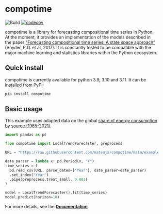 # compotime

![Build](https://github.com/mateuja/compotime/actions/workflows/build.yml/badge.svg?branch=main) [![codecov](https://codecov.io/gh/mateuja/compotime/branch/main/graph/badge.svg?token=9UMGS957L2)](https://codecov.io/gh/mateuja/compotime)

compotime is a library for forecasting compositional time series in Python. At the moment, it provides an implementation of the models described in the paper ["Forecasting compositional time series: A state space approach"](https://isidl.com/wp-content/uploads/2017/06/E4001-ISIDL.pdf) (Snyder, R.D. et al, 2017). It is constantly tested to be compatible with the major machine learning and statistics libraries within the Python ecosystem.

## Quick install

compotime is currently available for python 3.9, 3.10 and 3.11. It can be installed from PyPI:

```bash
pip install compotime
```

## Basic usage

This example uses adapted data on the global [share of energy consumption by source (1965-2021)](https://ourworldindata.org/grapher/share-energy-source-sub).

```python
import pandas as pd

from compotime import LocalTrendForecaster, preprocess

URL = "https://raw.githubusercontent.com/mateuja/compotime/main/examples/data/share_energy_source.csv"

date_parser = lambda x: pd.Period(x, "Y")
time_series = (
  pd.read_csv(URL, parse_dates=["Year"], date_parser=date_parser)
  .set_index("Year")
  .pipe(preprocess.treat_small, 0.001)
)

model = LocalTrendForecaster().fit(time_series)
model.predict(horizon=10)
```

For more details, see the [**Documentation**](https://mateuja.github.io/compotime/).
